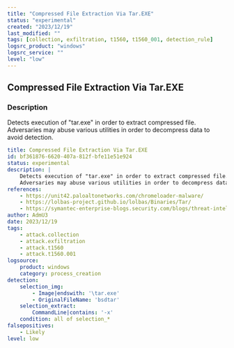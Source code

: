 ```yaml
---
title: "Compressed File Extraction Via Tar.EXE"
status: "experimental"
created: "2023/12/19"
last_modified: ""
tags: [collection, exfiltration, t1560, t1560_001, detection_rule]
logsrc_product: "windows"
logsrc_service: ""
level: "low"
---
```


## Compressed File Extraction Via Tar.EXE

### Description

Detects execution of "tar.exe" in order to extract compressed file.
Adversaries may abuse various utilities in order to decompress data to avoid detection.


```yml
title: Compressed File Extraction Via Tar.EXE
id: bf361876-6620-407a-812f-bfe11e51e924
status: experimental
description: |
    Detects execution of "tar.exe" in order to extract compressed file.
    Adversaries may abuse various utilities in order to decompress data to avoid detection.
references:
    - https://unit42.paloaltonetworks.com/chromeloader-malware/
    - https://lolbas-project.github.io/lolbas/Binaries/Tar/
    - https://symantec-enterprise-blogs.security.com/blogs/threat-intelligence/cicada-apt10-japan-espionage
author: AdmU3
date: 2023/12/19
tags:
    - attack.collection
    - attack.exfiltration
    - attack.t1560
    - attack.t1560.001
logsource:
    product: windows
    category: process_creation
detection:
    selection_img:
        - Image|endswith: '\tar.exe'
        - OriginalFileName: 'bsdtar'
    selection_extract:
        CommandLine|contains: '-x'
    condition: all of selection_*
falsepositives:
    - Likely
level: low

```

